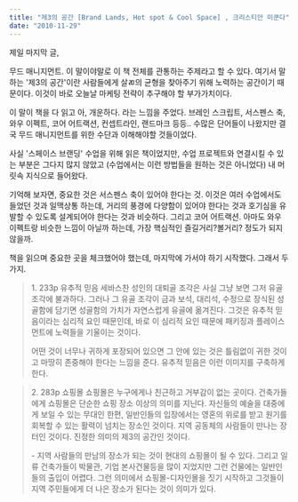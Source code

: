 ```yaml
---
title: "제3의 공간 [Brand Lands, Hot spot & Cool Space] , 크리스티안 미쿤다"
date: "2010-11-29"
---
```


제일 마지막 글,

무드 매니지먼트. 이 말이야말로 이 책 전체를 관통하는 주제라고 할 수 있다. 여기서 말하는 '제3의 공간'이란 사람들에게 살ㄻ의 균형을 찾아주기 위해 노력하는 공간이기 때문이다. 이것이 바로 오늘날 마케팅 전략이 추구해야 할 부가가치이다.

이 말이 책을 다 읽고 아, 개운하다. 라는 느낌을 주었다. 브레인 스크립트, 서스펜스 축, 와우 이펙트, 코어 어트랙션, 컨셉트라인, 랜드마크 등등.. 수많은 단어들이 나왔지만 결국 무드 매니지먼트를 위한 수단과 이해해야할 것들이었다.

사실 '스페이스 브랜딩' 수업을 위해 읽은 책이었지만, 수업 프로젝트와 연결시킬 수 있는 부분은 그다지 많지 않았고 (수업에서는 이런 방법들을 원하는 것은 아니었다) 내 머릿속 지식으로 들어왔다.

기억해 보자면, 중요한 것은 서스펜스 축이 있어야 한다는 것. 이것은 여러 수업에서도 들었던 것과 일맥상통 하는데, 거리의 풍경에 다양함이 있어야 한다는 것과 호기심을 유발할 수 있도록 설계되어야 한다는 것과 비슷하다. 그리고 코어 어트랙션. 아마도 와우 이펙트랑 비슷한 느낌이 아닐까 하는데, 가장 핵심적인 즐길거리?볼거리? 정도가 되지 않을까.

책을 읽으며 중요한 곳을 체크했어야 했는데, 마지막에 가서야 하기 시작했다. 그래서 두가지.

> 1\. 233p 유추적 믿음 세바스찬 성인의 대퇴골 조각은 사실 그냥 보면 그저 유골 조각에 불과하다. 그러나 그 유골 조각이 금과 보석, 대리석, 수정으로 장식된 성골함에 담기면 성골함의 가치가 자연스럽게 유골에 옮겨진다. 그것은 유추적 믿음이라는 심리적 요인 때문인데, 바로 이 심리적 요인 때문에 패키징과 플레이스먼트에 노력들을 기울이는 것이다.
> 
> 어떤 것이 너무나 귀하게 포장되어 있으면 그 안에 있는 것은 틀림없이 귀한 것이고 마땅히 존중해야 한다는 느낌을 준다. 유추적 믿음은 이런 이미지를 구축하게 한다.

> 2\. 283p 쇼핑몰 쇼핑몰은 누구에게나 친근하고 거부감이 없는 곳이다. 건축가들에게 쇼핑몰은 단순한 쇼핑 장소 이상의 의미를 지닌다. 자신들의 예술을 대중에게 보일 수 있는 무대인 한편, 일반인들의 입장에서는 영혼의 위로를 받고 원기를 회복할 수 있는 활력이 넘치는 장소인 것이다. 지역 공동체의 사람들이 만나는 장터인 것이다. 진정한 의미의 제3의 공간인 것이다.
> 
> \- 지역 사람들의 만남의 장소가 되는 것이 현대의 쇼핑몰이 될 수 있다. 그리고 일류 건축가들이 박물관, 기업 본사건물등을 많이 지었지만 그런 건물에는 일반인들의 출입이 어렵다. 그런 의미에서 쇼핑몰-디자인몰을 짓기 시작하고 그것들이 지역 주민들에게 더 나은 장소가 된다는 것이 의미가 있다.
